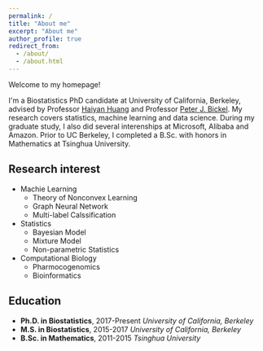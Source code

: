 ```yaml
---
permalink: /
title: "About me"
excerpt: "About me"
author_profile: true
redirect_from: 
  - /about/
  - /about.html
---
```


Welcome to my homepage!

I'm a Biostatistics PhD candidate at University of California, Berkeley, advised by Professor [Haiyan Huang](https://www.stat.berkeley.edu/~hhuang/) and Professor [Peter J. Bickel](https://bickel.stat.berkeley.edu/). My research covers statistics, machine learning and data science. During my graduate study, I also did several interenships at Microsoft, Alibaba and Amazon. Prior to UC Berkeley, I completed a B.Sc. with honors in Mathematics at Tsinghua University.

## Research interest
- Machie Learning
  - Theory of Nonconvex Learning
  - Graph Neural Network
  - Multi-label Calssification
- Statistics
  - Bayesian Model
  - Mixture Model
  - Non-parametric Statistics
- Computational Biology
  - Pharmocogenomics
  - Bioinformatics

## Education
- **Ph.D. in Biostatistics**, 2017-Present
  *University of California, Berkeley*
- **M.S. in Biostatistics**, 2015-2017
  *University of California, Berkeley*
- **B.Sc. in Mathematics**, 2011-2015
  *Tsinghua University*


